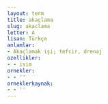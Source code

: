 ```yaml
---
layout: term
title: akaçlama
slug: akaclama
letter: A
lisan: Türkçe
anlamlar:
- Akaçlamak işi; tefcir, drenaj
ozellikler:
- - isim
ornekler:
- - ''
orneklerkaynak:
- - ''
---
```

